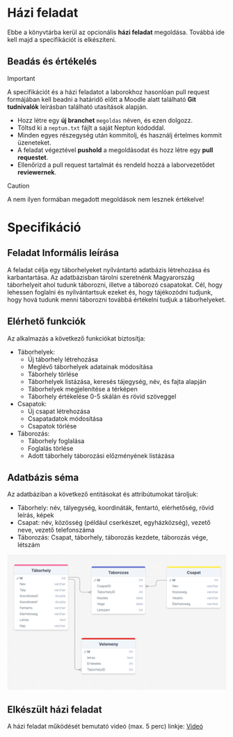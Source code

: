 # Házi feladat

Ebbe a könyvtárba kerül az opcionális **házi feladat** megoldása. Továbbá ide kell majd a specifikációt is elkészíteni. 

## Beadás és értékelés
> [!IMPORTANT]
> A specifikációt és a házi feladatot a laborokhoz hasonlóan pull request formájában kell beadni a határidő előtt a Moodle alatt található **Git tudnivalók** leírásban található utasítások alapján.
> - Hozz létre egy **új branchet** `megoldas` néven, és ezen dolgozz.
> - Töltsd ki a `neptun.txt` fájlt a saját Neptun kódoddal.
> - Minden egyes részegység után kommitolj, és használj értelmes kommit üzeneteket.
> - A feladat végeztével **pushold** a megoldásodat és hozz létre egy **pull requestet**.
> - Ellenőrizd a pull request tartalmát és rendeld hozzá a laborvezetődet **reviewernek**.

> [!CAUTION]
> A nem ilyen formában megadott megoldások nem lesznek értékelve!

# Specifikáció
## Feladat Informális leírása
  A feladat célja egy táborhelyeket nyílvántartó adatbázis létrehozása és karbantartása. Az adatbázisban tárolni szeretnénk Magyarország táborhelyeit ahol tudunk táborozni, illetve a táborozó csapatokat. Cél, hogy lehessen foglalni és nyílvántartsuk ezeket és, hogy tájékozódni tudjunk, hogy hová tudunk menni táborozni továbbá értékelni tudjuk a táborhelyeket.

## Elérhető funkciók
Az alkalmazás a következő funkciókat biztosítja:
* Táborhelyek:
  * Új táborhely létrehozása
  * Meglévő táborhelyek adatainak módosítása
  * Táborhely törlése
  * Táborhelyek listázása, keresés tájegység, név, és fajta alapján
  * Táborhelyek megjelenítése a térképen
  * Táborhely értékelése 0-5 skálán és rövid szöveggel
* Csapatok:
  * Új csapat létrehozása
  * Csapatadatok módosítása
  * Csapatok törlése
* Táborozás:
  * Táborhely foglalása
  * Foglalás törlése
  * Adott táborhely táborozási előzményének listázása
  
## Adatbázis séma
Az adatbáziban a következő entitásokat és attribútumokat tároljuk:
* Táborhely: név, tályegység, koordináták, fentartó, elérhetőség, rövid leírás, képek
* Csapat: név, közösség (például cserkészet, egyházközség), vezető neve, vezető telefonszáma
* Táborozás: Csapat, táborhely, táborozás kezdete, táborozás vége, létszám

![Kép](schema.png)


## Elkészült házi feladat

A házi feladat működését bemutató videó (max. 5 perc) linkje: [Videó](https://...) 
